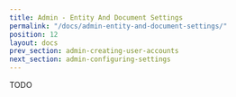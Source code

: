 ```yaml
---
title: Admin - Entity And Document Settings
permalink: "/docs/admin-entity-and-document-settings/"
position: 12
layout: docs
prev_section: admin-creating-user-accounts
next_section: admin-configuring-settings
---
```


TODO
